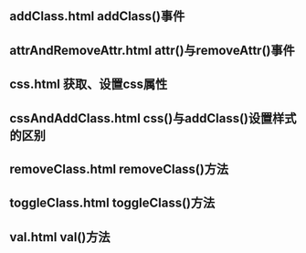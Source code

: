 ## addClass.html addClass()事件

## attrAndRemoveAttr.html attr()与removeAttr()事件

## css.html 获取、设置css属性

## cssAndAddClass.html css()与addClass()设置样式的区别

## removeClass.html removeClass()方法

## toggleClass.html toggleClass()方法

## val.html val()方法